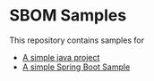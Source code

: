 # SBOM Samples

This repository contains samples for

- [A simple java project](java-sbom-sample)
- [A simple Spring Boot Sample](spring-sbom-sample)

